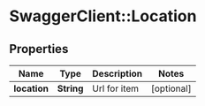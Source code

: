 # SwaggerClient::Location

## Properties
Name | Type | Description | Notes
------------ | ------------- | ------------- | -------------
**location** | **String** | Url for item | [optional] 


